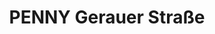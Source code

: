 ---
title: "PENNY Gerauer Straße"
url: /frankfurt-am-main/penny-gerauer-strasse/
shop: Supermarkt
---